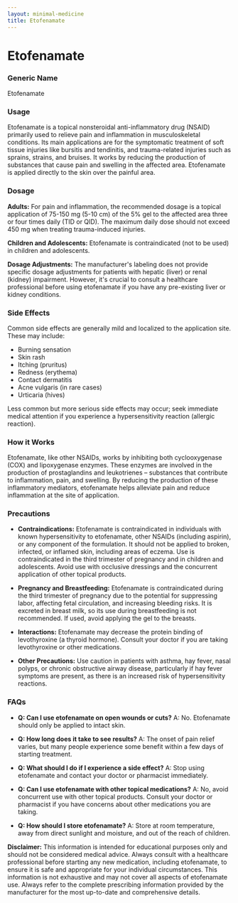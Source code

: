 ```yaml
---
layout: minimal-medicine
title: Etofenamate
---
```


# Etofenamate
### Generic Name
Etofenamate

### Usage
Etofenamate is a topical nonsteroidal anti-inflammatory drug (NSAID) primarily used to relieve pain and inflammation in musculoskeletal conditions.  Its main applications are for the symptomatic treatment of soft tissue injuries like bursitis and tendinitis, and trauma-related injuries such as sprains, strains, and bruises.  It works by reducing the production of substances that cause pain and swelling in the affected area.  Etofenamate is applied directly to the skin over the painful area.

### Dosage
**Adults:**  For pain and inflammation, the recommended dosage is a topical application of 75-150 mg (5-10 cm) of the 5% gel to the affected area three or four times daily (TID or QID).  The maximum daily dose should not exceed 450 mg when treating trauma-induced injuries.

**Children and Adolescents:** Etofenamate is contraindicated (not to be used) in children and adolescents.

**Dosage Adjustments:**  The manufacturer's labeling does not provide specific dosage adjustments for patients with hepatic (liver) or renal (kidney) impairment.  However, it's crucial to consult a healthcare professional before using etofenamate if you have any pre-existing liver or kidney conditions.


### Side Effects
Common side effects are generally mild and localized to the application site. These may include:

* Burning sensation
* Skin rash
* Itching (pruritus)
* Redness (erythema)
* Contact dermatitis
* Acne vulgaris (in rare cases)
* Urticaria (hives)

Less common but more serious side effects may occur;  seek immediate medical attention if you experience a hypersensitivity reaction (allergic reaction).

### How it Works
Etofenamate, like other NSAIDs, works by inhibiting both cyclooxygenase (COX) and lipoxygenase enzymes.  These enzymes are involved in the production of prostaglandins and leukotrienes – substances that contribute to inflammation, pain, and swelling. By reducing the production of these inflammatory mediators, etofenamate helps alleviate pain and reduce inflammation at the site of application.

### Precautions
* **Contraindications:** Etofenamate is contraindicated in individuals with known hypersensitivity to etofenamate, other NSAIDs (including aspirin), or any component of the formulation.  It should not be applied to broken, infected, or inflamed skin, including areas of eczema.  Use is contraindicated in the third trimester of pregnancy and in children and adolescents. Avoid use with occlusive dressings and the concurrent application of other topical products.

* **Pregnancy and Breastfeeding:**  Etofenamate is contraindicated during the third trimester of pregnancy due to the potential for suppressing labor, affecting fetal circulation, and increasing bleeding risks.  It is excreted in breast milk, so its use during breastfeeding is not recommended. If used, avoid applying the gel to the breasts.

* **Interactions:** Etofenamate may decrease the protein binding of levothyroxine (a thyroid hormone). Consult your doctor if you are taking levothyroxine or other medications.

* **Other Precautions:** Use caution in patients with asthma, hay fever, nasal polyps, or chronic obstructive airway disease, particularly if hay fever symptoms are present, as there is an increased risk of hypersensitivity reactions.

### FAQs

* **Q: Can I use etofenamate on open wounds or cuts?** A: No. Etofenamate should only be applied to intact skin.

* **Q: How long does it take to see results?** A:  The onset of pain relief varies, but many people experience some benefit within a few days of starting treatment.

* **Q: What should I do if I experience a side effect?** A:  Stop using etofenamate and contact your doctor or pharmacist immediately.

* **Q: Can I use etofenamate with other topical medications?** A: No, avoid concurrent use with other topical products.  Consult your doctor or pharmacist if you have concerns about other medications you are taking.

* **Q: How should I store etofenamate?** A: Store at room temperature, away from direct sunlight and moisture, and out of the reach of children.


**Disclaimer:** This information is intended for educational purposes only and should not be considered medical advice.  Always consult with a healthcare professional before starting any new medication, including etofenamate, to ensure it is safe and appropriate for your individual circumstances.  This information is not exhaustive and may not cover all aspects of etofenamate use.  Always refer to the complete prescribing information provided by the manufacturer for the most up-to-date and comprehensive details.
